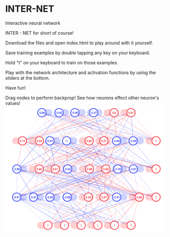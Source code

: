 # INTER-NET
Interactive neural network

INTER - NET for short of course!

Download the files and open index.html to play around with it yourself.

Save training examples by double tapping any key on your keyboard.

Hold "t" on your keyboard to train on those examples.

Play with the network architecture and activation functions by using the sliders at the bottom.

Have fun!

Drag nodes to perform backprop! See how neurons effect other neuron's values! 
![Drag nodes to perform backprop!](ss.png)
